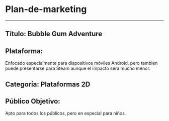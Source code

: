 # Plan-de-marketing

***

##  Título: Bubble Gum Adventure

## Plataforma: 
Enfocado especialmente para dispositivos móviles Android, pero tambien puede presentarse para Steam aunque el impacto sera mucho menor.

## Categoría: Plataformas 2D

## Público Objetivo: 
Apto para todos los públicos, pero en especial para niños.


